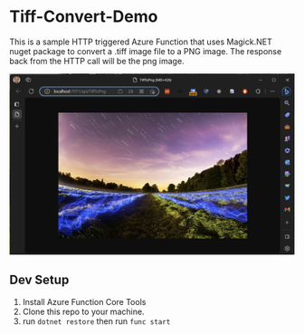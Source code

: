 # Tiff-Convert-Demo
This is a sample HTTP triggered Azure Function that uses Magick.NET nuget package to convert a .tiff image file to a PNG image. The response back from the HTTP call will be the png image.

![screenshot](./docs/tiffconvertdemo.png)

## Dev Setup
1. Install Azure Function Core Tools
1. Clone this repo to your machine.
1. run `dotnet restore` then run `func start`

